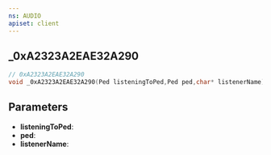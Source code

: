 ```yaml
---
ns: AUDIO
apiset: client
---
```

## _0xA2323A2EAE32A290

```c
// 0xA2323A2EAE32A290
void _0xA2323A2EAE32A290(Ped listeningToPed,Ped ped,char* listenerName);
```


## Parameters
* **listeningToPed**:
* **ped**:
* **listenerName**: